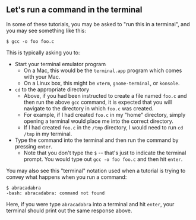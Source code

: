 ## Let's run a command in the terminal

In some of these tutorials, you may be asked to "run this in a terminal", and you may see something like this:

```
$ gcc -o foo foo.c
```

This is typically asking you to:
- Start your terminal emulator program
  - On a Mac, this would be the `terminal.app` program which comes with your Mac.
  - On a Linux box, this might be `xterm`, `gnome-terminal`, or `konsole`.
- `cd` to the appropriate directory
  - Above, if you had been instructed to create a file named `foo.c` and then run the above `gcc` command, it is expected that you will navigate to the directory in which `foo.c` was created.
  - For example, if I had created `foo.c` in my "home" directory, simply opening a terminal would place me into the correct directory.
  - If I had created `foo.c` in the `/tmp` directory, I would need to run `cd /tmp` in my terminal.
- Type the command into the terminal and then run the command by pressing `enter`.
  - Note that you don't type the `$` -- that's just to indicate the terminal prompt.  You would type out `gcc -o foo foo.c` and then hit `enter`.

You may also see this "terminal" notation used when a tutorial is trying to convey what happens when you run a command:

```
$ abracadabra
-bash: abracadabra: command not found
```

Here, if you were type `abracadabra` into a terminal and hit `enter`, your terminal should print out the same response above.
